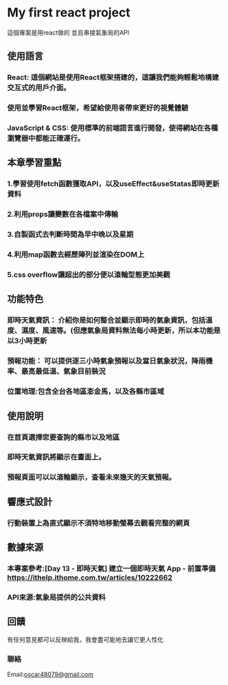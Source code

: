 # My first react project

這個專案是用react做的 並且串接氣象局的API

## 使用語言

### React: 這個網站是使用React框架搭建的，這讓我們能夠輕鬆地構建交互式的用戶介面。

### 使用並學習React框架，希望給使用者帶來更好的視覺體驗

### JavaScript & CSS: 使用標準的前端語言進行開發，使得網站在各種瀏覽器中都能正確運行。

## 本章學習重點

### 1.學習使用fetch函數獲取API，以及useEffect&useStatas即時更新資料

### 2.利用props讓變數在各檔案中傳輸

### 3.自製函式去判斷時間為早中晚以及星期

### 4.利用map函數去經歷陣列並渲染在DOM上

### 5.css overflow讓超出的部分便以滾輪型態更加美觀

## 功能特色

### 即時天氣資訊： 介紹你是如何整合並顯示即時的氣象資訊，包括溫度、濕度、風速等。(但應氣象局資料無法每小時更新，所以本功能是以3小時更新

### 預報功能： 可以提供逐三小時氣象預報以及當日氣象狀況，降雨機率、最高最低溫、氣象目前裝況

### 位置地理:包含全台各地區澎金馬，以及各縣市區域

## 使用說明

### 在首頁選擇您要查詢的縣市以及地區

### 即時天氣資訊將顯示在畫面上。

### 預報頁面可以以滾輪顯示，查看未來幾天的天氣預報。

## 響應式設計

### 行動裝置上為直式顯示不須特地移動螢幕去觀看完整的網頁

## 數據來源

### 本專案參考:[Day 13 - 即時天氣] 建立一個即時天氣 App - 前置準備 https://ithelp.ithome.com.tw/articles/10222662

### API來源:氣象局提供的公共資料

## 回饋

有任何意見都可以反映給我，我會盡可能地去讓它更人性化

### 聯絡

Email:oscar48079@gmail.com

